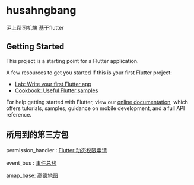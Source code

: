 # husahngbang
沪上帮司机端  基于flutter

## Getting Started

This project is a starting point for a Flutter application.

A few resources to get you started if this is your first Flutter project:

- [Lab: Write your first Flutter app](https://flutter.dev/docs/get-started/codelab)
- [Cookbook: Useful Flutter samples](https://flutter.dev/docs/cookbook)

For help getting started with Flutter, view our
[online documentation](https://flutter.dev/docs), which offers tutorials,
samples, guidance on mobile development, and a full API reference.


## 所用到的第三方包

permission_handler : [Flutter 动态权限申请](https://pub.flutter-io.cn/packages/permission_handler)

event_bus : [事件总线](https://pub.flutter-io.cn/packages/event_bus)

amap_base: [高德地图]()
